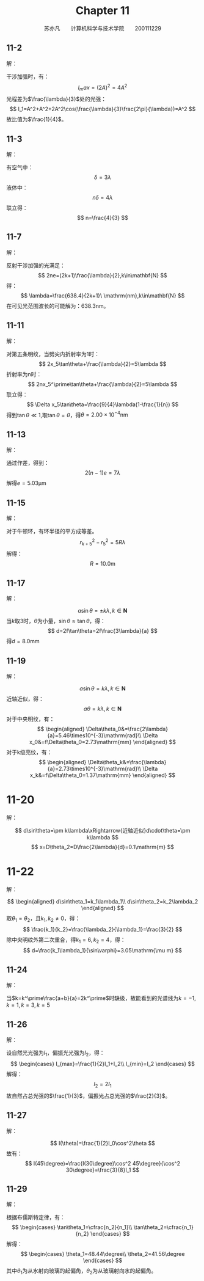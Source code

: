 # <center>Chapter 11</center>

<center>苏亦凡&emsp;&emsp;计算机科学与技术学院&emsp;&emsp;200111229</center>

## 11-2

解：

干涉加强时，有：
$$
I_max=(2A)^2=4A^2
$$
光程差为$\frac{\lambda}{3}$处的光强：
$$
I_1=A^2+A^2+2A^2\cos(\frac{\lambda}{3}\frac{2\pi}{\lambda})=A^2
$$
故比值为$\frac{1}{4}$。

## 11-3

解：

有空气中：
$$
\delta=3\lambda
$$
液体中：
$$
n\delta=4\lambda
$$
联立得：
$$
n=\frac{4}{3}
$$

## 11-7

解：

反射干涉加强的光满足：
$$
2ne=(2k+1)\frac{\lambda}{2},k\in\mathbf{N}
$$
得：
$$
\lambda=\frac{638.4}{2k+1}\ \mathrm{nm},k\in\mathbf{N}
$$
在可见光范围波长的可能解为：638.3nm。

## 11-11

解：

对第五条明纹，当劈尖内折射率为1时：
$$
2x_5\tan\theta+\frac{\lambda}{2}=5\lambda
$$
折射率为n时：
$$
2nx_5^\prime\tan\theta+\frac{\lambda}{2}=5\lambda
$$
联立得：
$$
\Delta x_5\tan\theta=\frac{9}{4}\lambda(1-\frac{1}{n})
$$
得到$\tan\theta\ll1$,取$\tan\theta=\theta$，得$\theta=2.00\times10^{-4}\mathrm{nm}$

## 11-13

解：

通过作差，得到：
$$
2(n-1)e=7\lambda
$$
解得$e=5.03\mathrm{\mu m}$

## 11-15

解：

对于牛顿环，有环半径的平方成等差。
$$
r_{k+5}^2-r_5^2=5R\lambda
$$
解得：
$$
R=10.0\mathrm{m}
$$

## 11-17

解：

$$
a\sin\theta=\pm k\lambda,k\in\mathbf{N}
$$
当$k$取3时，$\theta$为小量，$\sin\theta\approx\tan\theta$，得：
$$
d=2f\tan\theta=2f\frac{3\lambda}{a}
$$
得$d=8.0\mathrm{mm}$

## 11-19

解：

$$
a\sin\theta=k\lambda,k\in\mathbf{N}
$$
近轴近似，得：
$$
a\theta=k\lambda,k\in\mathbf{N}
$$
对于中央明纹，有：
$$
\begin{aligned}
    \Delta\theta_0&=\frac{2\lambda}{a}=5.46\times10^{-3}\mathrm{rad}\\
    \Delta x_0&=f\Delta\theta_0=2.73\mathrm{mm}
\end{aligned}
$$
对于k级亮纹，有：
$$
\begin{aligned}
    \Delta\theta_k&=\frac{\lambda}{a}=2.73\times10^{-3}\mathrm{rad}\\
    \Delta x_k&=f\Delta\theta_0=1.37\mathrm{mm}
\end{aligned}
$$

# 11-20

解：

$$
d\sin\theta=\pm k\lambda\xRightarrow{近轴近似}d\cdot\theta=\pm k\lambda
$$
$$
x=D\theta_2=D\frac{2\lambda}{d}=0.1\mathrm{m}
$$

# 11-22

解：

$$
\begin{aligned}
    d\sin\theta_1=k_1\lambda_1\\
    d\sin\theta_2=k_2\lambda_2
\end{aligned}
$$
取$\theta_1=\theta_2$，且$k_1,k_2\neq0$，得：
$$
\frac{k_1}{k_2}=\frac{\lambda_2}{\lambda_1}=\frac{3}{2}
$$
除中央明纹外第二次重合，得$k_1=6,k_2=4$，得：
$$
d=\frac{k_1\lambda_1}{\sin\varphi}=3.05\mathrm{\mu m}
$$

## 11-24

解：

当$k=k^\prime\frac{a+b}{a}=2k^\prime$时缺级，故能看到的光谱线为$k=-1,k=1,k=3,k=5$

## 11-26

解：

设自然光光强为$I_1$，偏振光光强为$I_2$，得：
$$
\begin{cases}
    I_{max}=\frac{1}{2}I_1+I_2\\
    I_{min}=I_2
\end{cases}
$$
解得：
$$
I_2=2I_1
$$
故自然占总光强的$\frac{1}{3}$，偏振光占总光强的$\frac{2}{3}$。

## 11-27

解：

$$
I(\theta)=\frac{1}{2}I_0\cos^2\theta
$$
故有：
$$
I(45\degree)=\frac{I(30\degree)\cos^2 45\degree}{\cos^2 30\degree}=\frac{3}{8}I_1
$$

## 11-29

解：

根据布儒斯特定律，有：
$$
\begin{cases}
    \tan\theta_1=\cfrac{n_2}{n_1}\\
    \tan\theta_2=\cfrac{n_1}{n_2}
\end{cases}
$$
解得：
$$
\begin{cases}
    \theta_1=48.44\degree\\
    \theta_2=41.56\degree
\end{cases}
$$
其中$\theta_1$为从水射向玻璃的起偏角，$\theta_2$为从玻璃射向水的起偏角。